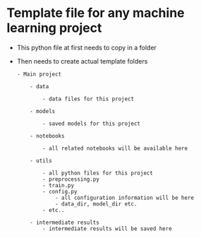 # Template file for any machine learning project

- This python file at first needs to copy in a folder
- Then needs to create actual template folders

      - Main project

	      - data 

		      - data files for this project

	      - models

		      - saved models for this project

	      - notebooks

		      - all related notebooks will be available here

	      - utils

		      - all python files for this project
		      - preprocessing.py
		      - train.py
		      - config.py
			      - all configuration information will be here
			      - data_dir, model_dir etc.
		      - etc..

	      - intermediate results
		      - intermediate results will be saved here
